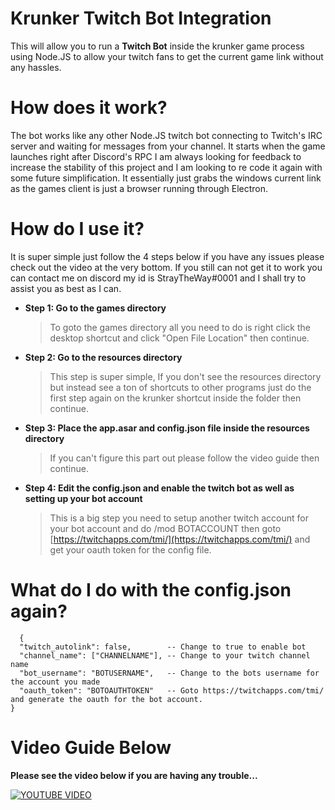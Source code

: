 # Krunker Twitch Bot Integration

This will allow you to run a **Twitch Bot** inside the krunker game process using Node.JS to allow your twitch fans to get the current game link without any hassles.


# How does it work?

The bot works like any other Node.JS twitch bot connecting to Twitch's IRC server and waiting for messages from your channel. It starts when the game launches right after Discord's RPC I am always looking for feedback to increase the stability of this project and I am looking to re code it again with some future simplification. It essentially just grabs the windows current link as the games client is just a browser running through Electron.

# How do I use it?

It is super simple just follow the 4 steps below if you have any issues please check out the video at the very bottom. If you still can not get it to work you can contact me on discord my id is StrayTheWay#0001 and I shall try to assist you as best as I can.

-	**Step 1: Go to the games directory**
	>To goto the games directory all you need to do is right click the desktop shortcut and click "Open File Location" then continue.
	
-	**Step 2: Go to the resources directory**
	>This step is super simple, If you don't see the resources directory but instead see a ton of shortcuts to other programs just do the first step again on the krunker shortcut inside the folder then continue.

-	**Step 3: Place the app.asar and config.json file inside the resources directory**
	>If you can't figure this part out please follow the video guide then continue.

-	**Step 4: Edit the config.json and enable the twitch bot as well as setting up your bot account**
	>This is a big step you need to setup another twitch account for your bot account and do /mod BOTACCOUNT then goto [https://twitchapps.com/tmi/](https://twitchapps.com/tmi/) and get your oauth token for the config file.
	
# What do I do with the config.json again?

      {
      "twitch_autolink": false,        -- Change to true to enable bot
      "channel_name": ["CHANNELNAME"], -- Change to your twitch channel name
      "bot_username": "BOTUSERNAME",   -- Change to the bots username for the account you made
      "oauth_token": "BOTOAUTHTOKEN"   -- Goto https://twitchapps.com/tmi/ and generate the oauth for the bot account.
    }

# Video Guide Below

**Please see the video below if you are having any trouble...**

[![YOUTUBE VIDEO](https://img.youtube.com/vi/lOJv7tXAW4I/0.jpg)](https://www.youtube.com/watch?v=lOJv7tXAW4I)
